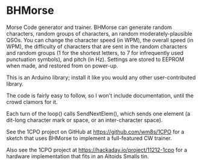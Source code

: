 # BHMorse

Morse Code generator and trainer.  BHMorse can generate random characters, random groups of characters, an random moderately-plausible QSOs.  You can change the character speed (in WPM), the overall speed (in WPM), the difficulty of characters that are sent in the random characters and random groups (1 for the shortest letters, to 7 for infrequently used punctuation symbols), and pitch (in Hz).  Settings are stored to EEPROM when made, and restored from on power-up.

This is an Arduino library;  install it like you would any other user-contributed library.

The code is fairly easy to follow, so I won't include documentation, until the crowd clamors for it.

Each turn of the loop() calls SendNextElem(), which sends one element (a dit-long character mark or space, or an inter-character space).

See the 1CPO project on GitHub at https://github.com/wm8s/1CPO for a sketch that uses BHMorse to implement a full-featured CW trainer.

Also see the 1CPO project at https://hackaday.io/project/11212-1cpo for a hardware implementation that fits in an Altoids Smalls tin.
